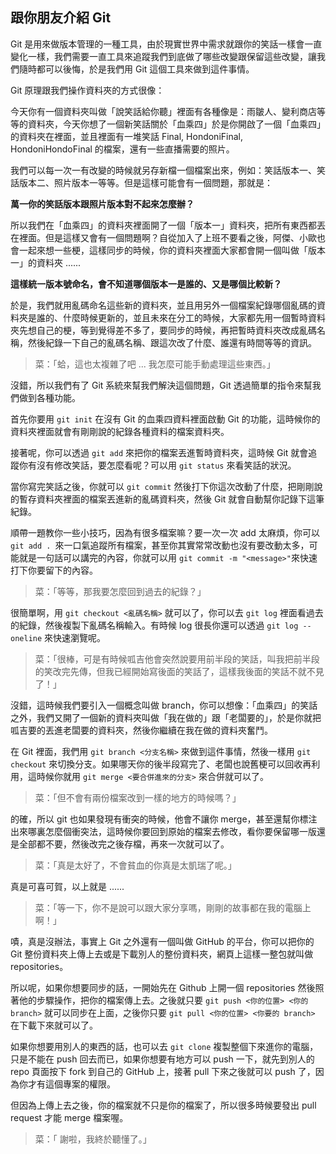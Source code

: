 ## 跟你朋友介紹 Git

Git 是用來做版本管理的一種工具，由於現實世界中需求就跟你的笑話一樣會一直變化一樣，我們需要一直工具來追蹤我們到底做了哪些改變跟保留這些改變，讓我們隨時都可以後悔，於是我們用 Git 這個工具來做到這件事情。

Git 原理跟我們操作資料夾的方式很像：

今天你有一個資料夾叫做「說笑話給你聽」裡面有各種像是：雨皺人、變利商店等等的資料夾，今天你想了一個新笑話關於「血乘四」於是你開啟了一個「血乘四」的資料夾在裡面，並且裡面有一堆笑話 Final, HondoniFinal, HondoniHondoFinal 的檔案，還有一些直播需要的照片。

我們可以每一次一有改變的時候就另存新檔一個檔案出來，例如：笑話版本一、笑話版本二、照片版本一等等。但是這樣可能會有一個問題，那就是：

 **萬一你的笑話版本跟照片版本對不起來怎麼辦？**

所以我們在「血乘四」的資料夾裡面開了一個「版本一」資料夾，把所有東西都丟在裡面。但是這樣又會有一個問題啊？自從加入了上班不要看之後，阿傑、小歐也會一起來想一些梗，這樣同步的時候，你的資料夾裡面大家都會開一個叫做「版本一」的資料夾 ......

**這樣統一版本號命名，會不知道哪個版本一是誰的、又是哪個比較新？**

於是，我們就用亂碼命名這些新的資料夾，並且用另外一個檔案紀錄哪個亂碼的資料夾是誰的、什麼時候更新的，並且未來在分工的時候，大家都先用一個暫時資料夾先想自己的梗，等到覺得差不多了，要同步的時候，再把暫時資料夾改成亂碼名稱，然後紀錄一下自己的亂碼名稱、跟這次改了什麼、誰還有時間等等的資訊。

> 菜：「蛤，這也太複雜了吧 ... 我怎麼可能手動處理這些東西。」

沒錯，所以我們有了 Git 系統來幫我們解決這個問題，Git 透過簡單的指令來幫我們做到各種功能。

首先你要用 `git init` 在沒有 Git 的血乘四資料裡面啟動 Git 的功能，這時候你的資料夾裡面就會有剛剛說的紀錄各種資料的檔案資料夾。

接著呢，你可以透過 `git add` 來把你的檔案丟進暫時資料夾，這時候 Git 就會追蹤你有沒有修改笑話，要怎麼看呢？可以用 `git status` 來看笑話的狀況。

當你寫完笑話之後，你就可以 `git commit` 然後打下你這次改動了什麼，把剛剛說的暫存資料夾裡面的檔案丟進新的亂碼資料夾，然後 Git 就會自動幫你記錄下這筆紀錄。

順帶一題教你一些小技巧，因為有很多檔案嘛？要一次一次 add 太麻煩，你可以 `git add . `來一口氣追蹤所有檔案，甚至你其實常常改動也沒有要改動太多，可能就是一句話可以講完的內容，你就可以用 ` git commit -m "<message>" `來快速打下你要留下的內容。

> 菜：「等等，那我要怎麼回到過去的紀錄？」

很簡單啊，用 ` git checkout <亂碼名稱> ` 就可以了，你可以去 `git log` 裡面看過去的紀錄，然後複製下亂碼名稱輸入。有時候 log 很長你還可以透過 `git log --oneline` 來快速瀏覽呢。

> 菜：「很棒，可是有時候呱吉他會突然說要用前半段的笑話，叫我把前半段的笑改完先傳，但我已經開始寫後面的笑話了，這樣我後面的笑話不就不見了！」

沒錯，這時候我們要引入一個概念叫做 branch，你可以想像：「血乘四」的笑話之外，我們又開了一個新的資料夾叫做「我在做的」跟「老闆要的」，於是你就把呱吉要的丟進老闆要的資料夾，然後你繼續在我在做的資料夾奮鬥。

在 Git 裡面，我們用 `git branch <分支名稱>` 來做到這件事情，然後一樣用 `git checkout` 來切換分支。如果哪天你的後半段寫完了、老闆也說舊梗可以回收再利用，這時候你就用 `git merge <要合併進來的分支>` 來合併就可以了。

> 菜：「但不會有兩份檔案改到一樣的地方的時候嗎？」

的確，所以 git 也如果發現有衝突的時候，他會不讓你 merge，甚至還幫你標注出來哪裏怎麼個衝突法，這時候你要回到原始的檔案去修改，看你要保留哪一版還是全部都不要，然後改完之後存檔，再來一次就可以了。

> 菜：「真是太好了，不會貧血的你真是太凱瑞了呢。」

真是可喜可賀，以上就是 ......

> 菜：「等一下，你不是說可以跟大家分享嗎，剛剛的故事都在我的電腦上啊！」

嘖，真是沒辦法，事實上 Git 之外還有一個叫做 GitHub 的平台，你可以把你的 Git 整份資料夾上傳上去或是下載別人的整份資料夾，網頁上這樣一整包就叫做 repositories。

所以呢，如果你想要同步的話，一開始先在 Github 上開一個 repositories 然後照著他的步驟操作，把你的檔案傳上去。之後就只要 `git push <你的位置> <你的branch>` 就可以同步在上面，之後你只要 `git pull <你的位置> <你要的 branch>` 在下載下來就可以了。

如果你想要用別人的東西的話，也可以去 `git clone` 複製整個下來進你的電腦，只是不能在 push 回去而已，如果你想要有地方可以 push 一下，就先到別人的 repo 頁面按下 fork 到自己的 GitHub 上，接著 pull 下來之後就可以 push 了，因為你才有這個專案的權限。

但因為上傳上去之後，你的檔案就不只是你的檔案了，所以很多時候要發出 pull request 才能 merge 檔案喔。

> 菜：「 謝啦，我終於聽懂了。」






